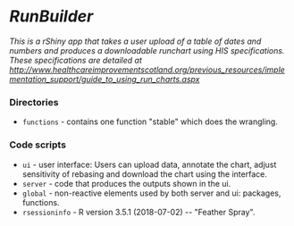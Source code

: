 # *RunBuilder*
*This is a rShiny app that takes a user upload of a table of dates and numbers and produces a downloadable runchart using HIS specifications. These specifications are detailed at http://www.healthcareimprovementscotland.org/previous_resources/implementation_support/guide_to_using_run_charts.aspx*

### Directories
  * `functions` - contains one function "stable" which does the wrangling.
  
### Code scripts
  * `ui` - user interface: Users can upload data, annotate the chart, adjust sensitivity of rebasing and download the chart using the interface.
  * `server` - code that produces the outputs shown in the ui.
  * `global` - non-reactive elements used by both server and ui: packages, functions. 
  * `rsessioninfo` - R version 3.5.1 (2018-07-02) -- "Feather Spray".
  
